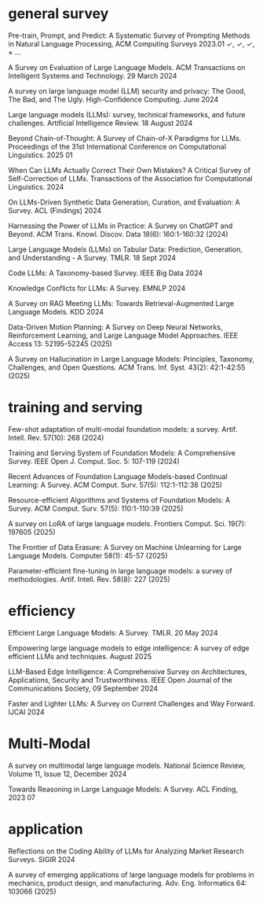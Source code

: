 # general survey

Pre-train, Prompt, and Predict: A Systematic Survey of Prompting Methods in Natural Language Processing, ACM Computing Surveys 2023.01
✓, ✓, ✓, × ...

A Survey on Evaluation of Large Language Models. ACM Transactions on Intelligent Systems and Technology. 29 March 2024

A survey on large language model (LLM) security and privacy: The Good, The Bad, and The Ugly. High-Confidence Computing. June 2024

Large language models (LLMs): survey, technical frameworks, and future challenges. Artificial Intelligence Review. 18 August 2024

Beyond Chain-of-Thought: A Survey of Chain-of-X Paradigms for LLMs. Proceedings of the 31st International Conference on Computational Linguistics. 2025 01

When Can LLMs Actually Correct Their Own Mistakes? A Critical Survey of Self-Correction of LLMs. Transactions of the Association for Computational Linguistics. 2024

On LLMs-Driven Synthetic Data Generation, Curation, and Evaluation: A Survey. ACL (Findings) 2024

Harnessing the Power of LLMs in Practice: A Survey on ChatGPT and Beyond. ACM Trans. Knowl. Discov. Data 18(6): 160:1-160:32 (2024)

Large Language Models (LLMs) on Tabular Data: Prediction, Generation, and Understanding - A Survey. TMLR. 18 Sept 2024

Code LLMs: A Taxonomy-based Survey. IEEE Big Data 2024

Knowledge Conflicts for LLMs: A Survey. EMNLP 2024

A Survey on RAG Meeting LLMs: Towards Retrieval-Augmented Large Language Models. KDD 2024

Data-Driven Motion Planning: A Survey on Deep Neural Networks, Reinforcement Learning, and Large Language Model Approaches. IEEE Access 13: 52195-52245 (2025)

A Survey on Hallucination in Large Language Models: Principles, Taxonomy, Challenges, and Open Questions. ACM Trans. Inf. Syst. 43(2): 42:1-42:55 (2025)


# training and serving

Few-shot adaptation of multi-modal foundation models: a survey. Artif. Intell. Rev. 57(10): 268 (2024)

Training and Serving System of Foundation Models: A Comprehensive Survey. IEEE Open J. Comput. Soc. 5: 107-119 (2024)

Recent Advances of Foundation Language Models-based Continual Learning: A Survey. ACM Comput. Surv. 57(5): 112:1-112:38 (2025)

Resource-efficient Algorithms and Systems of Foundation Models: A Survey. ACM Comput. Surv. 57(5): 110:1-110:39 (2025)

A survey on LoRA of large language models. Frontiers Comput. Sci. 19(7): 197605 (2025)

The Frontier of Data Erasure: A Survey on Machine Unlearning for Large Language Models. Computer 58(1): 45-57 (2025)

Parameter-efficient fine-tuning in large language models: a survey of methodologies. Artif. Intell. Rev. 58(8): 227 (2025)

# efficiency

Efficient Large Language Models: A Survey. TMLR. 20 May 2024

Empowering large language models to edge intelligence: A survey of edge efficient LLMs and techniques. August 2025

LLM-Based Edge Intelligence: A Comprehensive Survey on Architectures, Applications, Security and Trustworthiness. IEEE Open Journal of the Communications Society, 09 September 2024

Faster and Lighter LLMs: A Survey on Current Challenges and Way Forward. IJCAI 2024


# Multi-Modal

A survey on multimodal large language models. National Science Review, Volume 11, Issue 12, December 2024

Towards Reasoning in Large Language Models: A Survey. ACL Finding, 2023 07



# application 

Reflections on the Coding Ability of LLMs for Analyzing Market Research Surveys. SIGIR 2024

A survey of emerging applications of large language models for problems in mechanics, product design, and manufacturing. Adv. Eng. Informatics 64: 103066 (2025)

